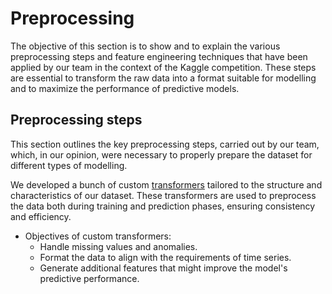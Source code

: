 # Preprocessing

The objective of this section is to show and to explain the various preprocessing steps and feature engineering techniques that have been applied by our team in the context of the Kaggle competition. These steps are essential to transform the raw data into a format suitable for modelling and to maximize the performance of predictive models.

## Preprocessing steps

This section outlines the key preprocessing steps, carried out by our team, which, in our opinion, were necessary to properly prepare the dataset for different types of modelling.

We developed a bunch of custom [transformers](https://scikit-learn.org/stable/data_transforms.html) tailored to the structure and characteristics of our dataset. These transformers are used to preprocess the data both during training and prediction phases, ensuring consistency and efficiency.

* Objectives of custom transformers:
    * Handle missing values and anomalies.
    * Format the data to align with the requirements of time series.
    * Generate additional features that might improve the model's predictive performance.

<!--
see: [Preprocessing steps](01-preprocessing-steps.md)
-->

